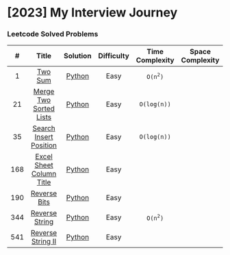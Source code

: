 # [2023] My Interview Journey

### Leetcode Solved Problems

| # | Title | Solution | Difficulty | Time Complexity | Space Complexity |
|:---:| :-----: | :--------: | :----------: | :----------: | :----------: |
|1| [Two Sum](./Leetcode/algorithms/easy/0001_two_sum) | [Python](./Leetcode/algorithms/easy/0001_two_sum/0001_two_sum.py) | Easy | <code>O(n<sup>2</sup>)</code> | |
|21| [Merge Two Sorted Lists](./Leetcode/algorithms/easy/0021_merge_two_sorted_lists) | [Python](./Leetcode/algorithms/easy/0035_search_insert_position/0021_merge_two_sorted_lists.py) | Easy | <code>O(log(n))</code> | |
|35| [Search Insert Position](./Leetcode/algorithms/easy/0035_search_insert_position) | [Python](./Leetcode/algorithms/easy/0035_search_insert_position/0035_search_insert_position.py) | Easy | <code>O(log(n))</code> | |
|168| [Excel Sheet Column Title](./Leetcode/algorithms/easy/0168_excel_sheet_column_title) | [Python](./Leetcode/algorithms/easy/0344_reverse_string/0168_excel_sheet_column_title.py) | Easy | | |
|190| [Reverse Bits](./Leetcode/algorithms/easy/0190_reverse_bits) | [Python](./Leetcode/algorithms/easy/0344_reverse_string/0190_reverse_bits.py) | Easy | | |
|344| [Reverse String](./Leetcode/algorithms/easy/0344_reverse_string) | [Python](./Leetcode/algorithms/easy/0344_reverse_string/0344_reverse_string.py) | Easy | <code>O(n<sup>2</sup>)</code> | |
|541| [Reverse String II](./Leetcode/algorithms/easy/0541_reverse_string_ii) | [Python](./Leetcode/algorithms/easy/0541_reverse_string_ii/0541_reverse_string_ii.py) | Easy |  | |
